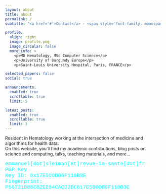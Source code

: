 ```yaml
---
layout: about
title: about
permalink: /
subtitle: "<a href='#'>Contact</a> · <span style='font-family: monospace;'>emmanuel_sleiman[at]etu[dot]ube[dot]fr</span>"

profile:
  align: right
  image: profile.png
  image_circular: false
  more_info: >
    <p>MD Hematology, MSc Computer Science</p>
    <p>University of Burgundy Europe</p>
    <p>Saint-Louis University Hospital, Paris, FRANCE</p>

selected_papers: false
social: true

announcements:
  enabled: true
  scrollable: true
  limit: 5

latest_posts:
  enabled: true
  scrollable: true
  limit: 3
---
```


Resident in Hematology working at the intersection of medicine and algorithms for health data.  
On this website, you’ll find my academic contributions, blog posts on science and computing, talks, teaching materials, and more...

<span style="color:#0ff; font-family: 'Courier New', monospace; font-size: 1.2em;">
emmanuel[dot]sleiman[at]revue-ia-sante[dot]fr<br>
PGP Key<br>
Key ID: 0x17E500DB6F110B3E<br>
Fingerprint: F56721D88C82EE84CACD2DC817E500DB6F110B3E
</span>

